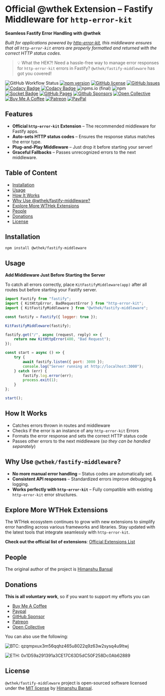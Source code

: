 # Official @wthek Extension – Fastify Middleware for `http-error-kit`

**Seamless Fastify Error Handling with @wthek**

_Built for applications powered by [http-error-kit][http-error-kit], this middleware ensures that all `http-error-kit` errors are properly formatted and returned with the correct HTTP status codes._

> 💡 What the HEK?! Need a hassle-free way to manage error responses for `http-error-kit` errors in Fastify? `@wthek/fastify-middleware` has got you covered!

![GitHub Workflow Status](https://img.shields.io/github/actions/workflow/status/skillnter/wthek-fastify-middleware/main.yml)
[![npm version](https://img.shields.io/npm/v/%40wthek%2Ffastify-middleware?color=brightgreen)](https://www.npmjs.com/package/@wthek/fastify-middleware)
[![GitHub license](https://img.shields.io/github/license/skillnter/wthek-fastify-middleware?color=brightgreen)](LICENSE)
[![GitHub Issues](https://img.shields.io/github/issues/Skillnter/wthek-fastify-middleware)](https://github.com/Skillnter/wthek-fastify-middleware/issues)
[![Codacy Badge](https://app.codacy.com/project/badge/Coverage/bf305cd8aa0146568be65560e52fa8d4)](https://app.codacy.com/gh/Skillnter/wthek-fastify-middleware/dashboard?utm_source=gh&utm_medium=referral&utm_content=&utm_campaign=Badge_coverage)
[![Codacy Badge](https://app.codacy.com/project/badge/Grade/bf305cd8aa0146568be65560e52fa8d4)](https://app.codacy.com/gh/Skillnter/wthek-fastify-middleware/dashboard?utm_source=gh&utm_medium=referral&utm_content=&utm_campaign=Badge_grade)
![npms.io (final)](https://img.shields.io/npms-io/maintenance-score/%40wthek%2Ffastify-middleware?color=brightgreen)
![npm](https://img.shields.io/npm/dy/%40wthek%2Ffastify-middleware)
[![Socket Badge](https://socket.dev/api/badge/npm/package/@wthek/fastify-middleware/1.0.0)](https://socket.dev/npm/package/@wthek/fastify-middleware/overview/1.0.0)
[![GitHub Pages](https://img.shields.io/badge/GitHub%20Pages-121013?logo=github&logoColor=white)](https://skillnter.github.io/wthek-fastify-middleware/)
[![Github Sponsors](https://img.shields.io/badge/GitHub%20Sponsors-30363D?&logo=GitHub-Sponsors&logoColor=EA4AAA)](https://github.com/sponsors/Skillnter)
[![Open Collective](https://img.shields.io/badge/Open%20Collective-3385FF?logo=open-collective&logoColor=white)](https://opencollective.com/skillnter)
[![Buy Me A Coffee](https://img.shields.io/badge/Buy%20Me%20a%20Coffee-ffdd00?&logo=buy-me-a-coffee&logoColor=black)](https://www.buymeacoffee.com/skillnter)
[![Patreon](https://img.shields.io/badge/Patreon-F96854?logo=patreon&logoColor=white)](https://www.patreon.com/skillnter)
[![PayPal](https://img.shields.io/badge/PayPal-003087?logo=paypal&logoColor=fff)](https://www.paypal.me/skillnte)

## Features

-   **Official `http-error-kit` Extension** – The recommended middleware for Fastify apps.
-   **Auto-sets HTTP status codes** – Ensures the response status matches the error type.
-   **Plug-and-Play Middleware** – Just drop it before starting your server!
-   **Graceful Fallbacks** – Passes unrecognized errors to the next middleware.

## Table of Content

-   [Installation](#installation)
-   [Usage](#usage)
-   [How It Works](#how-it-works)
-   [Why Use @wthek/fastify-middleware?](#why-use-wthekfastify-middleware)
-   [Explore More WTHek Extensions](#explore-more-wthek-extensions)
-   [People](#people)
-   [Donations](#donations)
-   [License](#license)

## Installation

```console
npm install @wthek/fastify-middleware
```

## Usage

**Add Middleware Just Before Starting the Server**

To catch all errors correctly, place `KitFastifyMiddleware(app)` after all routes but before starting your Fastify server.

```Javascript
import Fastify from "fastify";
import { KitHttpError, BadRequestError } from "http-error-kit";
import { KitFastifyMiddleware } from "@wthek/fastify-middleware";

const fastify = Fastify({ logger: true });

KitFastifyMiddleware(fastify);

fastify.get("/", async (request, reply) => {
    return new KitHttpError(400, "Bad Request");
});

const start = async () => {
    try {
        await fastify.listen({ port: 3000 });
        console.log("Server running at http://localhost:3000");
    } catch (err) {
        fastify.log.error(err);
        process.exit(1);
    }
};

start();
```

## How It Works

-   Catches errors thrown in routes and middleware
-   Checks if the error is an instance of any `http-error-kit` Errors
-   Formats the error response and sets the correct HTTP status code
-   Passes other errors to the next middleware (_so they can be handled separately_)

## Why Use `@wthek/fastify-middleware`?

-   **No more manual error handling** – Status codes are automatically set.
-   **Consistent API responses** – Standardized errors improve debugging & logging.
-   **Works perfectly with `http-error-kit`** – Fully compatible with existing `http-error-kit` error structures.

## Explore More WTHek Extensions

The WTHek ecosystem continues to grow with new extensions to simplify error handling across various frameworks and libraries. Stay updated with the latest tools that integrate seamlessly with `http-error-kit`.

**Check out the official list of extensions**: [Official Extensions List](https://github.com/Skillnter/http-error-kit/wiki/Official-Extensions-List)

## People

The original author of the project is [Himanshu Bansal][skillnter]

## Donations

**This is all voluntary work**, so if you want to support my efforts you can

-   [Buy Me A Coffee](https://www.buymeacoffee.com/skillnter)
-   [Paypal](https://www.paypal.me/skillnte)
-   [GitHub Sponsor](https://github.com/sponsors/Skillnter)
-   [Patreon](https://www.patreon.com/skillnter)
-   [Open Collective](https://opencollective.com/skillnter)

You can also use the following:

![BTC: qzqmpxux3m56qqhz465u8022q9z63w2sysq4u9ltwj](https://img.shields.io/badge/BTC-qzqmpxux3m56qqhz465u8022q9z63w2sysq4u9ltwj-brightgreen)

![ETH: 0x1D59a291391a3CE17C63D5dC50F258Dc0Ab62889](https://img.shields.io/badge/ETH-0x1D59a291391a3CE17C63D5dC50F258Dc0Ab62889-brightgreen)

## License

`@wthek/fastify-middleware` project is open-sourced software licensed under the [MIT license](LICENSE) by [Himanshu Bansal][skillnter].

[skillnter]: https://github.com/Skillnter/
[http-error-kit]: https://www.npmjs.com/package/http-error-kit
